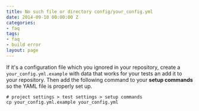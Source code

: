 ```yaml
---
title: No such file or directory config/your_config.yml
date: 2014-09-10 00:00:00 Z
categories:
- faq
tags:
- faq
- build error
layout: page
---
```


If it's a configuration file which you ignored in your repository, create a `your_config.yml.example` with data that works for your tests an add it to your repository. Then add the following command to your **setup commands** so the YAML file is properly set up.

```shell
# project settings > test settings > setup commands
cp your_config.yml.example your_config.yml
```
